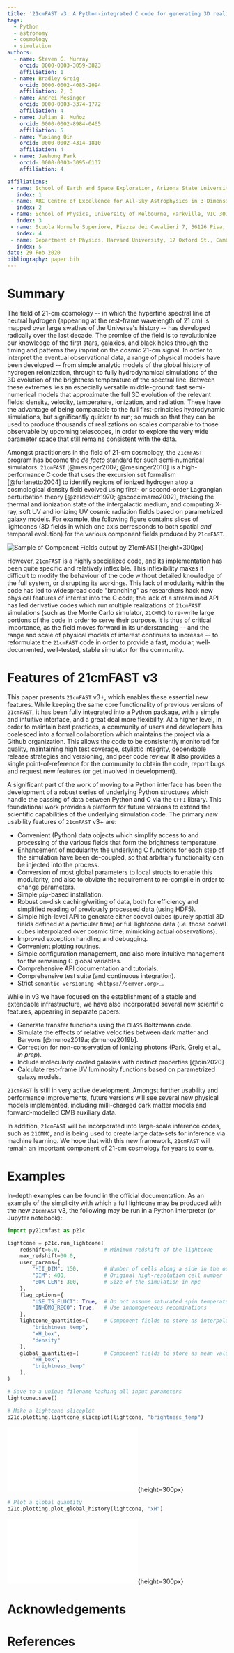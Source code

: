 ```yaml
---
title: '21cmFAST v3: A Python-integrated C code for generating 3D realizations of the cosmic 21cm signal.'
tags:
  - Python
  - astronomy
  - cosmology
  - simulation
authors:
  - name: Steven G. Murray
    orcid: 0000-0003-3059-3823
    affiliation: 1
  - name: Bradley Greig
    orcid: 0000-0002-4085-2094
    affiliation: 2, 3
  - name: Andrei Mesinger
    orcid: 0000-0003-3374-1772
    affiliation: 4
  - name: Julian B. Muñoz
    orcid: 0000-0002-8984-0465
    affiliation: 5
  - name: Yuxiang Qin
    orcid: 0000-0002-4314-1810
    affiliation: 4
  - name: Jaehong Park
    orcid: 0000-0003-3095-6137
    affiliation: 4

affiliations:
 - name: School of Earth and Space Exploration, Arizona State University, Phoenix, USA
   index: 1
 - name: ARC Centre of Excellence for All-Sky Astrophysics in 3 Dimensions (ASTRO 3D)
   index: 2
 - name: School of Physics, University of Melbourne, Parkville, VIC 3010, Australia
   index: 3
 - name: Scuola Normale Superiore, Piazza dei Cavalieri 7, 56126 Pisa, Italy
   index: 4
 - name: Department of Physics, Harvard University, 17 Oxford St., Cambridge, MA, 02138, USA
   index: 5
date: 29 Feb 2020
bibliography: paper.bib
---
```


# Summary

The field of 21-cm cosmology -- in which the hyperfine spectral line of neutral hydrogen
(appearing at the rest-frame wavelength of 21 cm) is mapped over large swathes of the
Universe's history -- has developed radically over the last decade.
The promise of the field is to revolutionize our
knowledge of the first stars, galaxies, and black holes through the timing and patterns
they imprint on the cosmic 21-cm signal.
In order to interpret the eventual observational data, a range of physical models have
been developed -- from simple analytic models of the global history of hydrogen reionization,
through to fully hydrodynamical simulations of the 3D evolution of the brightness
temperature of the spectral line.
Between these extremes lies an especially versatile middle-ground: fast semi-numerical
models that approximate the full 3D evolution of the relevant fields: density, velocity,
temperature, ionization, and radiation.
These have the advantage of being comparable to the full first-principles
hydrodynamic simulations, but significantly quicker to run; so much so that they can
be used to produce thousands of realizations on scales comparable to those observable
by upcoming telescopes, in order to explore the very wide
parameter space that still remains consistent with the data.


Amongst practitioners in the field of 21-cm cosmology, the `21cmFAST` program has become
the *de facto* standard for such semi-numerical simulators.
`21cmFAST` [@mesinger2007; @mesinger2010] is a high-performance C code that uses the
excursion set formalism [@furlanetto2004] to
identify regions of ionized hydrogen atop a cosmological density field evolved using
first- or second-order Lagrangian perturbation theory [@zeldovich1970; @scoccimarro2002],
tracking the thermal and ionization state of the intergalactic medium, and computing
X-ray, soft UV and ionizing UV cosmic radiation fields based on parametrized galaxy models.
For example, the following figure contains slices of lightcones (3D fields in which one
axis corresponds to both spatial *and* temporal evolution) for the various
component fields produced by `21cmFAST`.

![Sample of Component Fields output by 21cmFAST](yuxiangs-plot-small.png){height=300px}

However, `21cmFAST` is a highly specialized code, and its implementation has been
quite specific and relatively inflexible.
This inflexibility makes it difficult to modify the behaviour of the code without detailed
knowledge of the full system, or disrupting its workings.
This lack of modularity within the code has led to
widespread code "branching" as researchers hack new physical features of interest
into the C code; the lack of a streamlined API has led derivative codes which run
multiple realizations of `21cmFAST` simulations (such as the Monte Carlo simulator,
`21CMMC`) to re-write large portions of the code in order to serve their purpose.
It is thus of critical importance, as the field moves forward in its understanding -- and
the range and scale of physical models of interest continues to increase -- to
reformulate the `21cmFAST` code in order to provide a fast, modular, well-documented,
well-tested, stable simulator for the community.

# Features of 21cmFAST v3

This paper presents `21cmFAST` v3+, which enables these essential new features.
While keeping the same core functionality of previous versions of `21cmFAST`, it has
been fully integrated into a Python package, with a simple and intuitive interface, and
a great deal more flexibility.
At a higher level, in order to maintain best practices, a community of users and
developers has coalesced into a formal collaboration which maintains the project via a
Github organization.
This allows the code to be consistently monitored for quality, maintaining high test
coverage, stylistic integrity, dependable release strategies and versioning,
and peer code review.
It also provides a single point-of-reference for the community to obtain the code,
report bugs and request new features (or get involved in development).

A significant part of the work of moving to a Python interface has been the
development of a robust series of underlying Python structures which handle the passing
of data between Python and C via the `CFFI` library.
This foundational work provides a platform for future versions to extend the scientific
capabilities of the underlying simulation code.
The primary *new* usability features of `21cmFAST` v3+ are:

* Convenient (Python) data objects which simplify access to and processing of the various
  fields that form the brightness temperature.
* Enhancement of modularity: the underlying C functions for each step of the simulation
  have been de-coupled, so that arbitrary functionality can be injected into the process.
* Conversion of most global parameters to local structs to enable this modularity, and
  also to obviate the requirement to re-compile in order to change parameters.
* Simple `pip`-based installation.
* Robust on-disk caching/writing of data, both for efficiency and simplified reading of
  previously processed data (using HDF5).
* Simple high-level API to generate either coeval cubes (purely spatial 3D fields defined
  at a particular time) or full lightcone data (i.e. those coeval cubes interpolated over
  cosmic time, mimicking actual observations).
* Improved exception handling and debugging.
* Convenient plotting routines.
* Simple configuration management, and also more intuitive management for the
  remaining C global variables.
* Comprehensive API documentation and tutorials.
* Comprehensive test suite (and continuous integration).
* Strict `semantic versioning <https://semver.org>`_.

While in v3 we have focused on the establishment of a stable and extendable infrastructure,
we have also incorporated several new scientific features, appearing in separate papers:

* Generate transfer functions using the `CLASS` Boltzmann code.
* Simulate the effects of relative velocities between dark matter and Baryons [@munoz2019a; @munoz2019b].
* Correction for non-conservation of ionizing photons (Park, Greig et al., *in prep*).
* Include molecularly cooled galaxies with distinct properties [@qin2020]
* Calculate rest-frame UV luminosity functions based on parametrized galaxy models.

`21cmFAST` is still in very active development.
Amongst further usability and performance improvements,
future versions will see several new physical models implemented,
including milli-charged dark matter models and forward-modelled CMB auxiliary data.

In addition, `21cmFAST` will be incorporated into large-scale inference codes, such as
`21CMMC`, and is being used to create large data-sets for inference via machine learning.
We hope that with this new framework, `21cmFAST` will remain an important component
 of 21-cm cosmology for years to come.

# Examples

In-depth examples can be found in the official documentation.
As an example of the simplicity with which a full lightcone may be produced with
the new `21cmFAST` v3, the following may be run in a Python interpreter (or Jupyter
notebook):

```python
import py21cmfast as p21c

lightcone = p21c.run_lightcone(
    redshift=6.0,              # Minimum redshift of the lightcone
    max_redshift=30.0,
    user_params={
        "HII_DIM": 150,        # Number of cells along a side in the output cube
        "DIM": 400,            # Original high-resolution cell number
        "BOX_LEN": 300,        # Size of the simulation in Mpc
    },
    flag_options={
        "USE_TS_FLUCT": True,  # Do not assume saturated spin temperature
        "INHOMO_RECO": True,   # Use inhomogeneous recominations
    },
    lightcone_quantities=(     # Component fields to store as interpolated lightcones
        "brightness_temp",
        "xH_box",
        "density"
    ),
    global_quantities=(        # Component fields to store as mean values per redshift
        "xH_box",
        "brightness_temp"
    ),
)

# Save to a unique filename hashing all input parameters
lightcone.save()

# Make a lightcone sliceplot
p21c.plotting.lightcone_sliceplot(lightcone, "brightness_temp")
```

![Brightness Temperature Lightcone](lightcone.pdf){height=300px}

```python
# Plot a global quantity
p21c.plotting.plot_global_history(lightcone, "xH")
```

![Global reionization history](xH_history.pdf){height=300px}


# Acknowledgements


# References
